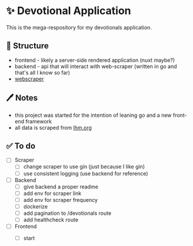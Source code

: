 

# ✨ Devotional Application

This is the mega-respository for my devotionals application.


## 🤔 Structure

 - frontend - likely a server-side rendered application (nuxt maybe?)
 - backend - api that will interact with web-scraper (written in go and that's all I know so far)
 - [webscraper](https://github.com/zepez/devotional/tree/main/scraper)

## 🖊 Notes

 - this project was started for the intention of leaning go and a new front-end framework
 - all data is scraped from [lhm.org](https://www.lhm.org/)

## ✅ To do

- [ ] Scraper
  - [ ] change scraper to use gin (just because I like gin)
  - [ ] use consistent logging (use backend for reference)
- [ ] Backend
  - [ ] give backend a proper readme
  - [ ] add env for scraper link
  - [ ] add env for scraper frequency
  - [ ] dockerize
  - [ ] add pagination to /devotionals route
  - [ ] add healthcheck route
- [ ] Frontend
  - [ ] start





  